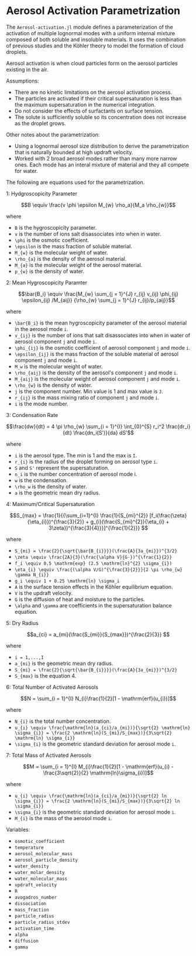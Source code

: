 # Aerosol Activation Parametrization

The `Aerosol-activation.jl` module defines a parameterization of
  the activation of multiple lognormal modes with a uniform internal mixture 
  composed of both soluble and insoluble materials.
It uses the combination of previous studies and the Köhler theory to model the formation of cloud droplets.

Aerosol activation is when cloud particles form on the aerosol particles existing in the air.

Assumptions:
  - There are no kinetic limitations on the aerosol activation process.
  - The particles are activated if their critical supersaturation is less than the maximum supersaturation in the numerical integration.
  - Do not consider the effects of surfactants on surface tension.
  - The solute is sufficiently soluble so its concentration does not increase as the droplet grows.

Other notes about the parametrization:
  - Using a lognormal aerosol size distribution to derive the parametrization that is naturally bounded at high updraft velocity.
  - Worked with 2 broad aerosol modes rather than many more narrow ones. Each mode has an interal mixture of material and they all compete for water.

The following are equations used for the parametrization.

1: Hydgroscopicity Parameter
```math
B \equiv \frac{v \phi \epsilon M_{w} \rho_a}{M_a \rho_{w}}
```
where
  - ``B`` is the hygroscopicity parameter.
  - ``v`` is the number of ions salt disassociates into when in water.
  - ``\phi`` is the osmotic coefficient.
  - ``\epsilon`` is the mass fraction of soluble material.
  - ``M_{w}`` is the molecular weight of water.
  - ``\rho_{a}`` is the density of the aerosol material.
  - ``M_{a}`` is the molecular weight of the aerosol material.
  - ``p_{w}`` is the density of water.

2: Mean Hygroscopicity Paramter
```math
\bar{B_i} \equiv \frac{M_{w} \sum_{j = 1}^{J} r_{ij} v_{ij} \phi_{ij} \epsilon_{ij} /M_{aij}} {\rho_{w} \sum_{j = 1}^{J} r_{ij}/p_{aij}}
```
where
  - ``\bar{B_i}`` is the mean hygroscopicity parameter of the aerosol material in the aerosol mode ``i``.
  - ``v_{ij}`` is the number of ions that salt disassociates into when in water of aerosol component ``j`` and mode ``i``.
  - ``\phi_{ij}`` is the osmotic coefficient of aerosol component ``j`` and mode ``i``.
  - ``\epsilon_{ij}`` is the mass fraction of the soluble material of aerosol component ``j`` and mode ``i``.
  - ``M_w`` is the molecular weight of water.
  - ``\rho_{aij}`` is the density of the aerosol's component ``j`` and mode ``i``.
  - ``M_{aij}`` is the molecular weight of aerosol component ``j`` and mode ``i``.
  - ``\rho_{w}`` is the density of water.
  - ``j`` is the component number. Min value is 1 and max value is ``J``.
  - ``r_{ij}`` is the mass mixing ratio of component ``j`` and mode ``i``.
  - ``i`` is the mode number.

3: Condensation Rate
```math
\frac{dw}{dt} = 4 \pi \rho_{w} \sum_{i = 1}^{I} \int_{0}^{S} r_i^2 \frac{dr_i}{dt} \frac{dn_i(S')}{da} dS'
```
where
  - ``i`` is the aerosol type. The min is 1 and the max is ``I``.
  - ``r_{i}`` is the radius of the droplet forming on aerosol type ``i``.
  - ``S`` and ``S'`` represent the supersaturation.
  - ``n_i`` is the number concentration of aerosol mode i.
  - ``w`` is the condensation.
  - ``\rho_w`` is the density of water.
  - ``a`` is the geometric mean dry radius.

4: Maximum/Critical Supersaturation
```math
S_{max} = \frac{1}{{\sum_{i=1}^{I} \frac{1}{S_{mi}^{2}} [f_i(\frac{\zeta}{\eta_{i}})^{\frac{3}{2}} + g_{i}(\frac{S_{mi}^{2}}{\eta_{i} + 3\zeta})^{\frac{3}{4}}}]^{\frac{1}{2}}}

```
where
  - ``S_{mi} = \frac{2}{\sqrt{\bar{B_{i}}}}(\frac{A}{3a_{mi}})^{3/2}``
  - ``\zeta \equiv \frac{2A}{3}(\frac{\alpha V}{G-})^{\frac{1}{2}}``
  - ``f_i \equiv 0.5 \mathrm{exp} (2.5 \mathrm{ln}^{2} \sigma_{i})``
  - ``\eta_{i} \equiv \frac{(\alpha V/G)^{\frac{3}{2}}}{2 \pi \rho_{w} \gamma N_{i}}``
  - ``g_i \equiv 1 + 0.25 \mathrm{ln} \sigma_i``
  - ``A`` is the surface tension effects in the Köhler equilibrium equation.
  - ``V`` is the updraft velocity.
  - ``G`` is the diffusion of heat and moisture to the particles.
  - ``\alpha`` and ``\gamma`` are coefficients in the supersaturation balance equation.

5: Dry Radius
```math
a_{ci} = a_{mi}(\frac{S_{mi}}{S_{max}})^{\frac{2}{3}}       
```
where
  - ``i = 1,...,I``
  - ``a_{mi}`` is the geometric mean dry radius.
  -  ``S_{mi} = \frac{2}{\sqrt{\bar{B_{i}}}}(\frac{A}{3a_{mi}})^{3/2}``
  - ``S_{max}`` is the equation 4.

6: Total Number of Activated Aerosols
```math
N = \sum_{i = 1}^{I} N_{i}\frac{1}{2}[1 - \mathrm{erf}(u_{i})]
```
where
  - ``N_{i}`` is the total number concentration.
  - ``u_{i} \equiv \frac{\mathrm{ln}(a_{ci}/a_{mi})}{\sqrt{2} \mathrm{ln} \sigma_{i}} = \frac{2 \mathrm{ln}(S_{mi}/S_{max})}{3\sqrt{2} \mathrm{ln} \sigma_{i}}``
  - ``\sigma_{i}`` is the geometric standard deviation for aerosol mode ``i``.

7: Total Mass of Activated Aerosols
```math
M = \sum_{i = 1}^{I} M_{i}\frac{1}{2}[1 - \mathrm{erf}(u_{i} - \frac{3\sqrt{2}}{2} \mathrm{ln}\sigma_{i})]
```
where
  - ``u_{i} \equiv \frac{\mathrm{ln}(a_{ci}/a_{mi})}{\sqrt{2} ln \sigma_{i}} = \frac{2 \mathrm{ln}(S_{mi}/S_{max})}{3\sqrt{2} ln \sigma_{i}}``
  - ``\sigma_{i}`` is the geometric standard deviation for aerosol mode ``i``.
  - ``M_{i}`` is the mass of the aerosol mode ``i``.


Variables:
  - ``osmotic_coefficient`` 
  - ``temperature``
  - ``aerosol_molecular_mass``
  - ``aerosol_particle_density``
  - ``water_density``
  - ``water_molar_density``
  - ``water_molecular_mass``
  - ``updraft_velocity``
  - ``R``
  - ``avogadros_number``
  - ``dissociation``
  - ``mass_fraction``
  - ``particle_radius``
  - ``particle_radius_stdev``
  - ``activation_time``
  - ``alpha``
  - ``diffusion``
  -  ``gamma``
